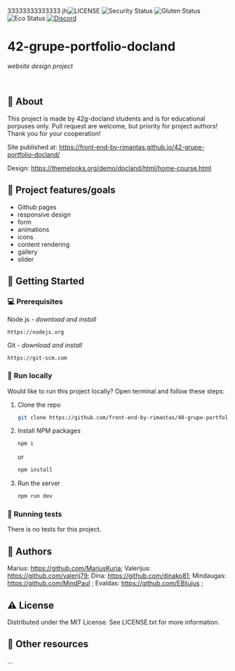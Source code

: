   33333333333333 jh![LICENSE](https://img.shields.io/badge/license-MIT-blue.svg?style=flat-square)
![Security Status](https://img.shields.io/security-headers?label=Security&url=https%3A%2F%2Fgithub.com&style=flat-square)
![Gluten Status](https://img.shields.io/badge/Gluten-Free-green.svg)
![Eco Status](https://img.shields.io/badge/ECO-Friendly-green.svg)
[![Discord](https://discord.com/api/guilds/571393319201144843/widget.png)](https://discord.gg/dRwW4rw)

# 42-grupe-portfolio-docland

_website design project_

<br>

## 🌟 About

This project is made by 42g-docland students and is for educational porpuses only. Pull request are welcome, but priority for project authors! Thank you for your cooperation!

Site published at: https://front-end-by-rimantas.github.io/42-grupe-portfolio-docland/

Design: https://themelooks.org/demo/docland/html/home-course.html

## 🎯 Project features/goals

-   Github pages
-   responsive design
-   form
-   animations
-   icons
-   content rendering
-   gallery
-   slider

## 🧰 Getting Started

### 💻 Prerequisites

Node.js - _download and install_

```
https://nodejs.org
```

Git - _download and install_

```
https://git-scm.com
```

### 🏃 Run locally

Would like to run this project locally? Open terminal and follow these steps:

1. Clone the repo
    ```sh
    git clone https://github.com/front-end-by-rimantas/40-grupe-portfolio.git
    ```
2. Install NPM packages
    ```sh
    npm i
    ```
    or
    ```sh
    npm install
    ```
3. Run the server
    ```sh
    npm run dev
    ```

### 🧪 Running tests

There is no tests for this project.

## 🎅 Authors

Marius: https://github.com/MariusKuria; 
Valerijus: https://github.com/valerij79;
Dina: https://github.com/dinako81;
Mindaugas: https://github.com/MindPaul ;
Evaldas: https://github.com/EBliujus ;

## ⚠️ License

Distributed under the MIT License. See LICENSE.txt for more information.

## 🔗 Other resources
...
